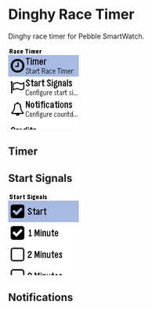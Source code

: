 # Dinghy Race Timer

Dinghy race timer for Pebble SmartWatch.

![main-menu]

## Timer

## Start Signals

![start-signals]

## Notifications

[main-menu]:     screenshot1.png
[race-timer]:    screenshot2.png
[start-signals]: screenshot3.png
[notifications]: screenshot4.png
